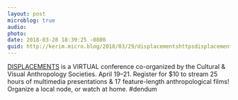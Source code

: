 ```yaml
---
layout: post
microblog: true
audio: 
photo: 
date: 2018-03-28 18:39:25 -0800
guid: http://kerim.micro.blog/2018/03/29/displacementshttpsdisplacementsjhuedu-is-a.html
---
```

[DISPLACEMENTS](https://displacements.jhu.edu/) is a VIRTUAL conference co-organized by the Cultural & Visual Anthropology Societies. April 19–21. Register for $10 to stream 25 hours of multimedia presentations & 17 feature-length anthropological films! Organize a local node, or watch at home. #dendum 

